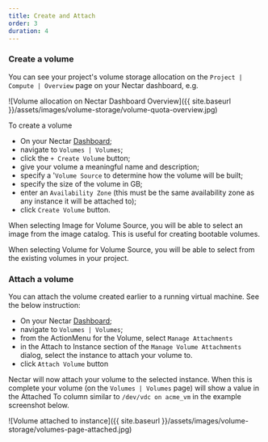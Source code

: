 ```yaml
---
title: Create and Attach
order: 3
duration: 4
---
```


### Create a volume

You can see your project's volume storage allocation on the `Project | Compute | Overview` page on your Nectar dashboard, e.g. 

![Volume allocation on Nectar Dashboard Overview]({{ site.baseurl }}/assets/images/volume-storage/volume-quota-overview.jpg)



To create a volume 

- On your Nectar [Dashboard](https://dashboard.rc.nectar.org.au/);
- navigate to `Volumes | Volumes`;
- click the `+ Create Volume` button;
- give your volume a meaningful name and description;
- specify a '`Volume Source` to determine how the volume will be built;
- specify the size of the volume in GB;
- enter an `Availability Zone` (this must be the same availability zone as any instance it will be attached to);
- click `Create Volume` button.

When selecting Image for Volume Source, you will be able to select an image from the image catalog. This is useful for creating bootable volumes.

When selecting Volume for Volume Source, you will be able to select from the existing volumes in your project. 

### Attach a volume

You can attach the volume created earlier to a running virtual machine. See the below instruction:

- On your Nectar [Dashboard](https://dashboard.rc.nectar.org.au/);
- navigate to `Volumes | Volumes`;
- from the ActionMenu for the Volume, select `Manage Attachments`
- in the Attach to Instance section of the `Manage Volume Attachments` dialog, select the instance to attach your volume to.
- click `Attach Volume` button

Nectar will now attach your volume to the selected instance. When this is complete your volume (on the `Volumes | Volumes` page) will show a value in the Attached To column similar to `/dev/vdc on acme_vm` in the example screenshot below.

![Volume attached to instance]({{ site.baseurl }}/assets/images/volume-storage/volumes-page-attached.jpg)


